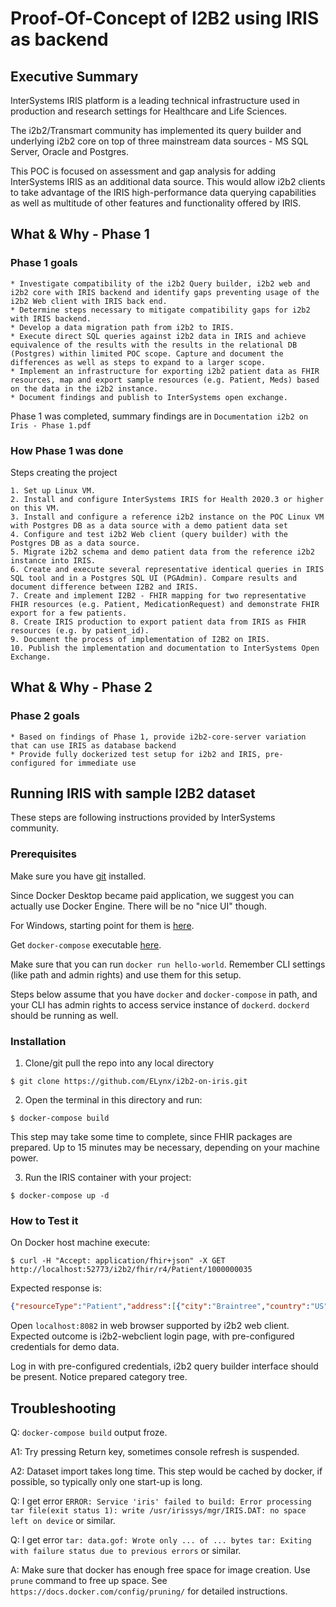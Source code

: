 # Proof-Of-Concept of I2B2 using IRIS as backend

## Executive Summary

InterSystems IRIS platform is a leading technical infrastructure used in production and research settings for Healthcare and Life Sciences.

The i2b2/Transmart community has implemented its query builder and underlying i2b2 core on top of three mainstream data sources - MS SQL Server, Oracle and Postgres.

This POC is focused on assessment and gap analysis for adding InterSystems IRIS as an additional data source. This would allow i2b2 clients to take advantage of the IRIS high-performance data querying capabilities as well as multitude of other features and functionality offered by IRIS.

## What & Why - Phase 1

### Phase 1 goals

    * Investigate compatibility of the i2b2 Query builder, i2b2 web and i2b2 core with IRIS backend and identify gaps preventing usage of the i2b2 Web client with IRIS back end.
    * Determine steps necessary to mitigate compatibility gaps for i2b2 with IRIS backend.
    * Develop a data migration path from i2b2 to IRIS.
    * Execute direct SQL queries against i2b2 data in IRIS and achieve equivalence of the results with the results in the relational DB (Postgres) within limited POC scope. Capture and document the differences as well as steps to expand to a larger scope.
    * Implement an infrastructure for exporting i2b2 patient data as FHIR resources, map and export sample resources (e.g. Patient, Meds) based on the data in the i2b2 instance.
    * Document findings and publish to InterSystems open exchange.

Phase 1 was completed, summary findings are in `Documentation i2b2 on Iris - Phase 1.pdf`

### How Phase 1 was done

Steps creating the project

    1. Set up Linux VM.
    2. Install and configure InterSystems IRIS for Health 2020.3 or higher on this VM.
    3. Install and configure a reference i2b2 instance on the POC Linux VM with Postgres DB as a data source with a demo patient data set
    4. Configure and test i2b2 Web client (query builder) with the Postgres DB as a data source.
    5. Migrate i2b2 schema and demo patient data from the reference i2b2 instance into IRIS.
    6. Create and execute several representative identical queries in IRIS SQL tool and in a Postgres SQL UI (PGAdmin). Compare results and document difference between I2B2 and IRIS.
    7. Create and implement I2B2 - FHIR mapping for two representative FHIR resources (e.g. Patient, MedicationRequest) and demonstrate FHIR export for a few patients.
    8. Create IRIS production to export patient data from IRIS as FHIR resources (e.g. by patient_id).
    9. Document the process of implementation of I2B2 on IRIS.
    10. Publish the implementation and documentation to InterSystems Open Exchange.

## What & Why - Phase 2

### Phase 2 goals

    * Based on findings of Phase 1, provide i2b2-core-server variation that can use IRIS as database backend
    * Provide fully dockerized test setup for i2b2 and IRIS, pre-configured for immediate use

## Running IRIS with sample I2B2 dataset

These steps are following instructions provided by InterSystems community.

### Prerequisites

Make sure you have [git](https://git-scm.com/book/en/v2/Getting-Started-Installing-Git) installed.

Since Docker Desktop became paid application, we suggest you can actually use Docker Engine. There will be no "nice UI" though.

For Windows, starting point for them is [here](https://docs.docker.com/engine/install/binaries/#install-server-and-client-binaries-on-windows).

Get `docker-compose` executable [here](https://github.com/docker/compose/releases/).

Make sure that you can run `docker run hello-world`. Remember CLI settings (like path and admin rights) and use them for this setup.

Steps below assume that you have `docker` and `docker-compose` in path, and your CLI has admin rights to access service instance of `dockerd`. `dockerd` should be running as well.

### Installation 

1. Clone/git pull the repo into any local directory

```
$ git clone https://github.com/ELynx/i2b2-on-iris.git
```

2. Open the terminal in this directory and run:

```
$ docker-compose build
```

This step may take some time to complete, since FHIR packages are prepared. Up to 15 minutes may be necessary, depending on your machine power.

3. Run the IRIS container with your project:

```
$ docker-compose up -d
```

### How to Test it

On Docker host machine execute:

```
$ curl -H "Accept: application/fhir+json" -X GET http://localhost:52773/i2b2/fhir/r4/Patient/1000000035
```

Expected response is:

```json
{"resourceType":"Patient","address":[{"city":"Braintree","country":"US","postalCode":"02185","state":"Massachusetts","type":"both","use":"home"}],"birthDate":"1988-01-20","communication":[{"language":{"coding":[{"code":"es","display":"spanish","system":"http://hl7.org/fhir/ValueSet/languages"}]},"preferred":true}],"deceasedBoolean":false,"extension":[{"url":"http://hl7.org/fhir/StructureDefinition/patient-nationality","valueCoding":{"code":"2186-5","display":"Not Hispanic or Latino","system":"http://terminology.hl7.org/CodeSystem/v3-Ethnicity"}},{"url":"http://hl7.org/fhir/StructureDefinition/patient-religion","valueCoding":{"code":"1007","display":"Atheism","system":"http://terminology.hl7.org/CodeSystem/v3-ReligiousAffiliation"}}],"gender":"male","id":"1000000035","identifier":[{"assigner":{"display":"i2b2"},"period":{"start":"2010-11-04"},"type":{"coding":[{"code":"PLAC","system":"http://terminology.hl7.org/CodeSystem/v2-0203"}]},"use":"usual","value":"1000000035"}],"maritalStatus":{"coding":[{"code":"U","display":"unmarried","system":"http://terminology.hl7.org/CodeSystem/v3-MaritalStatus"}]}}
```

Open `localhost:8082` in web browser supported by i2b2 web client. Expected outcome is i2b2-webclient login page, with pre-configured credentials for demo data.

Log in with pre-configured credentials, i2b2 query builder interface should be present. Notice prepared category tree.

## Troubleshooting

Q: `docker-compose build` output froze.

A1: Try pressing Return key, sometimes console refresh is suspended.

A2: Dataset import takes long time. This step would be cached by docker, if possible, so typically only one start-up is long.

Q: I get error `ERROR: Service 'iris' failed to build: Error processing tar file(exit status 1): write /usr/irissys/mgr/IRIS.DAT: no space left on device` or similar.

Q: I get error `tar: data.gof: Wrote only ... of ... bytes tar: Exiting with failure status due to previous errors` or similar.

A: Make sure that docker has enough free space for image creation. Use `prune` command to free up space. See `https://docs.docker.com/config/pruning/` for detailed instructions.

